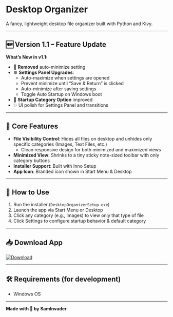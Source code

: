 # Desktop Organizer

A fancy, lightweight desktop file organizer built with Python and Kivy.

---

## 🆕 Version 1.1 – Feature Update

**What’s New in v1.1:**

- 🔧 **Removed** auto-minimize setting
- ⚙️ **Settings Panel Upgrades**:
  - Auto-maximize when settings are opened
  - Prevent minimize until “Save & Return” is clicked
  - Auto-minimize after saving settings
  - Toggle Auto Startup on Windows boot
- 🎯 **Startup Category Option** improved
- ✨ UI polish for Settings Panel and transitions

---

## 🔧 Core Features  
- **File Visibility Control**: Hides all files on desktop and unhides only specific categories (Images, Text Files, etc.)
  - Clean responsive design for both minimized and maximized views  
- **Minimized View**: Shrinks to a tiny sticky note-sized toolbar with only category buttons  
- **Installer Support**: Built with Inno Setup  
- **App Icon**: Branded icon shown in Start Menu & Desktop  

---

## 🚀 How to Use  
1. Run the installer (`DesktopOrganizerSetup.exe`)  
2. Launch the app via Start Menu or Desktop  
3. Click any category (e.g., Images) to view only that type of file  
4. Click Settings to configure startup behavior & default category  

---

## 📥 Download App  
[![Download](https://img.shields.io/badge/Download%20App-%F0%9F%92%BE-blue?style=for-the-badge)](https://example.com/path-to-desktoporganizer.exe)

---

## 🛠 Requirements (for development)  
- Windows OS  

---

**Made with 💙 by SamInvader**
